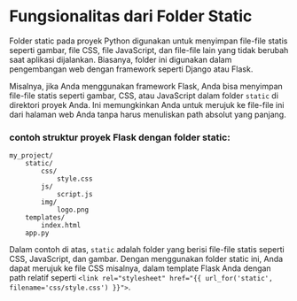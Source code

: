# Fungsionalitas dari Folder Static

Folder static pada proyek Python digunakan untuk menyimpan file-file statis seperti gambar, file CSS, file JavaScript, dan file-file lain yang tidak berubah saat aplikasi dijalankan. Biasanya, folder ini digunakan dalam pengembangan web dengan framework seperti Django atau Flask.

Misalnya, jika Anda menggunakan framework Flask, Anda bisa menyimpan file-file statis seperti gambar, CSS, atau JavaScript dalam folder `static` di direktori proyek Anda. Ini memungkinkan Anda untuk merujuk ke file-file ini dari halaman web Anda tanpa harus menuliskan path absolut yang panjang.

### contoh struktur proyek Flask dengan folder static:

```
my_project/
    static/
        css/
            style.css
        js/
            script.js
        img/
            logo.png
    templates/
        index.html
    app.py
```

Dalam contoh di atas, `static` adalah folder yang berisi file-file statis seperti CSS, JavaScript, dan gambar. Dengan menggunakan folder static ini, Anda dapat merujuk ke file CSS misalnya, dalam template Flask Anda dengan path relatif seperti `<link rel="stylesheet" href="{{ url_for('static', filename='css/style.css') }}">`.

